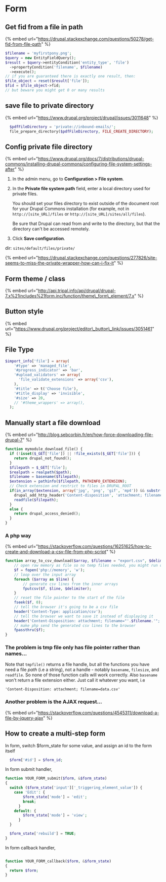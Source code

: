 # Form

## Get fid from a file in path

{% embed url="https://drupal.stackexchange.com/questions/50278/get-fid-from-file-path" %}

```php
$filename = 'myfirstpony.png';
$query = new EntityFieldQuery();
$result = $query->entityCondition('entity_type', 'file')
  ->propertyCondition('filename', $filename)
  ->execute();
// if you are guaranteed there is exactly one result, then:
$file_object = reset($result['file']);
$fid = $file_object->fid;
// but beware you might get 0 or many results
```

## save file to private directory

{% embed url="https://www.drupal.org/project/drupal/issues/3011648" %}

```php
  $pdfFileDirectory = 'private://inbound-emails/';
  file_prepare_directory($pdfFileDirectory, FILE_CREATE_DIRECTORY);
```

## Config private file directory

{% embed url="https://www.drupal.org/docs/7/distributions/drupal-commons/installing-drupal-commons/configuring-file-system-settings-after" %}



1. In the admin menu, go to **Configuration &gt; File system**.
2. In the **Private file system path** field, enter a local directory used for private files.

   You should set your files directory to exist outside of the document root for your Drupal Commons installation \(for example, not in `http://[site_URL]/files` or `http://[site_URL]/sites/all/files`\).

   Be sure that Drupal can read from and write to the directory, but that the directory can't be accessed remotely.

3. Click **Save configuration**.

dir: `sites/default/files/private/`

{% embed url="https://drupal.stackexchange.com/questions/277826/site-seems-to-miss-the-private-wrapper-how-can-i-fix-it" %}



## Form theme / class

{% embed url="http://api.tripal.info/api/drupal/drupal-7.x%21includes%21form.inc/function/theme\_form\_element/7.x" %}

## Button style

{% embed url="https://www.drupal.org/project/editor\_button\_link/issues/3051461" %}

## File Type

```php
$import_info['file'] = array(
    '#type' => 'managed_file',
    '#progress_indicator' => 'bar',
    '#upload_validators' => array(
      'file_validate_extensions' => array('csv'),
    ),
    '#title' => t('Choose file'),
    '#title_display' => 'invisible',
    '#size' => 20,
    // '#theme_wrappers' => array(),
  );
```

## Manually start a file download

{% embed url="http://blog.sebcorbin.fr/en/how-force-downloading-file-drupal-7" %}

```php
function mymodule_download_file() {
  if (!isset($_GET['file']) || !file_exists($_GET['file'])) {
    return drupal_not_found();
  }
  $filepath = $_GET['file'];
  $realpath = realpath($path);
  $filename = basename($filepath);
  $extension = pathinfo($filepath, PATHINFO_EXTENSION);
  // Check extension and restrict to files in DRUPAL_ROOT
  if(in_array($extension, array('jpg', 'png', 'gif', 'mp4')) && substr($path, 0, strlen(DRUPAL_ROOT)) === DRUPAL_ROOT) {
    drupal_add_http_header('Content-disposition', 'attachment; filename=' . $filename);
    readfile($filepath);
  }
  else {
    return drupal_access_denied();
  }
}
```

### A php way

{% embed url="https://stackoverflow.com/questions/16251625/how-to-create-and-download-a-csv-file-from-php-script" %}

```php
function array_to_csv_download($array, $filename = "export.csv", $delimiter=";") {
    // open raw memory as file so no temp files needed, you might run out of memory though
    $f = fopen('php://memory', 'w'); 
    // loop over the input array
    foreach ($array as $line) { 
        // generate csv lines from the inner arrays
        fputcsv($f, $line, $delimiter); 
    }
    // reset the file pointer to the start of the file
    fseek($f, 0);
    // tell the browser it's going to be a csv file
    header('Content-Type: application/csv');
    // tell the browser we want to save it instead of displaying it
    header('Content-Disposition: attachment; filename="'.$filename.'";');
    // make php send the generated csv lines to the browser
    fpassthru($f);
}
```

### The problem is tmp file only has file pointer rather than names...

Note that `tmpfile()` returns a file handle, but all the functions you have need a file _path_ \(i.e a string\), not a handle - notably `basename`, `filesize`, and `readfile`. So none of those function calls will work correctly. Also `basename` won't return a file extension either. Just call it whatever you want, i.e

```text
'Content-Disposition: attachment; filename=data.csv'
```

### Another problem is the AJAX request...

{% embed url="https://stackoverflow.com/questions/4545311/download-a-file-by-jquery-ajax" %}

## How to create a multi-step form

In form, switch $form\_state for some value, and assign an id to the form itself

```php
  $form['#id'] = $form_id;
```

In form submit handler,

```php
function YOUR_FORM_submit($form, &$form_state)
{
  switch ($form_state['input']['_triggering_element_value']) {
    case 'Edit': {
        $form_state['mode'] = 'edit';
        break;
      }
    default: {
        $form_state['mode'] = 'view';
      }
  }

  $form_state['rebuild'] = TRUE;
}

```

In form callback handler,

```php

function YOUR_FORM_callback($form, &$form_state)
{
  return $form;
}

```

